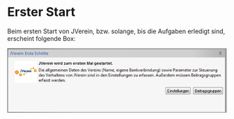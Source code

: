 # Erster Start

Beim ersten Start von JVerein, bzw. solange, bis die Aufgaben erledigt sind, erscheint folgende Box:

![](img/firststart.png)

